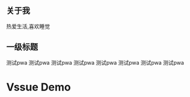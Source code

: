 
## 关于我

热爱生活,喜欢睡觉


## 一级标题

测试pwa
测试pwa
测试pwa
测试pwa
测试pwa
测试pwa
测试pwa
测试pwa
# Vssue Demo

<Vssue/>
